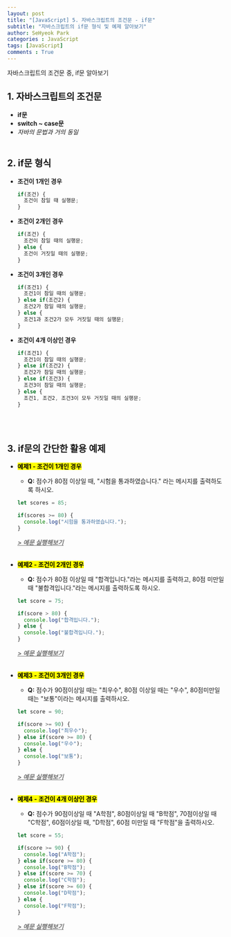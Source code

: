 ```yaml
---
layout: post
title: "[JavaScript] 5. 자바스크립트의 조건문 - if문"
subtitle: "자바스크립트의 if문 형식 및 예제 알아보기"
author: SeHyeok Park
categories : JavaScript
tags: [JavaScript]
comments : True
---
```

<div id='preview' class='display-none'>
자바스크립트의 조건문 중, if문 알아보기
</div>

## 1. 자바스크립트의 조건문
- **if문**
- **switch ~ case문** 
- *자바의 문법과 거의 동일*
<br><br>

## 2. if문 형식
- **조건이 1개인 경우**

  ```javascript
  if(조건) {
    조건이 참일 때 실행문;
  }
  ```

- **조건이 2개인 경우**

  ```javascript
  if(조건) {
    조건이 참일 때의 실행문;
  } else {
    조건이 거짓일 때의 실행문;
  }
  ```

- **조건이 3개인 경우**

  ```javascript
  if(조건1) {
    조건1이 참일 때의 실행문;
  } else if(조건2) {
    조건2가 참일 때의 실행문;
  } else {
    조건1과 조건2가 모두 거짓일 때의 실행문;
  }
  ```

- **조건이 4개 이상인 경우**

  ```javascript
  if(조건1) {
    조건1이 참일 때의 실행문;
  } else if(조건2) {
    조건2가 참일 때의 실행문;
  } else if(조건3) {
    조건3이 참일 때의 실행문;
  } else {
    조건1, 조건2, 조건3이 모두 거짓일 때의 실행문;
  }
  ```
<br><br>

## 3. if문의 간단한 활용 예제
- **<mark>예제1 - 조건이 1개인 경우</mark>**
  - **Q:** 점수가 80점 이상일 때, \"시험을 통과하였습니다.\" 라는 메시지를 출력하도록 하시오.

  ```javascript
  let scores = 85;

  if(scores >= 80) {
    console.log("시험을 통과하였습니다.");
  }
  ```
  ***<a href="https://jsfiddle.net/" target="_blank"><span style="color:#707070"><u>> 예문 실행해보기</u></span></a>***
  <br><br>

- **<mark>예제2 - 조건이 2개인 경우</mark>**
  - **Q:** 점수가 80점 이상일 때 \"합격입니다.\"라는 메시지를 출력하고, 80점 미만일 때 \"불합격입니다.\"라는 메시지를 출력하도록 하시오.

  ```javascript
  let score = 75;

  if(score > 80) {
    console.log("합격입니다.");
  } else {
    console.log("불합격입니다.");
  }
  ```
  ***<a href="https://jsfiddle.net/" target="_blank"><span style="color:#707070"><u>> 예문 실행해보기</u></span></a>***
  <br><br>

- **<mark>예제3 - 조건이 3개인 경우</mark>**
  - **Q:** 점수가 90점이상일 때는 \"최우수\", 80점 이상일 때는 \"우수\", 80점미만일 때는 \"보통\"이라는 메시지를 출력하시오.

  ```javascript
  let score = 90;

  if(score >= 90) {
    console.log("최우수");
  } else if(score >= 80) {
    console.log("우수");
  } else {
    console.log("보통");
  }
  ```
  ***<a href="https://jsfiddle.net/" target="_blank"><span style="color:#707070"><u>> 예문 실행해보기</u></span></a>***
  <br><br>

- **<mark>예제4 - 조건이 4개 이상인 경우</mark>**
  - **Q:** 점수가 90점이상일 때 \"A학점\", 80점이상일 때 \"B학점\", 70점이상일 때 \"C학점\", 60점이상일 때, \"D학점\", 60점 미만일 때 \"F학점\"을 출력하시오.

  ```javascript
  let score = 55;

  if(score >= 90) {
    console.log("A학점");
  } else if(score >= 80) {
    console.log("B학점");
  } else if(score >= 70) {
    console.log("C학점");
  } else if(score >= 60) {
    console.log("D학점");
  } else {
    console.log("F학점");
  }
  ```
  ***<a href="https://jsfiddle.net/" target="_blank"><span style="color:#707070"><u>> 예문 실행해보기</u></span></a>***
  <br><br>

